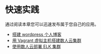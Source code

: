 # 快速实践

通过阅读本章您可以迅速发布属于您自己的应用。

* [搭建 wordpress 个人博客](wordpress.md)
* [用 Vagrant 虚拟主机搭建数人云集群](vagrant.md)
* [使用数人云部署 ELK 集群](elk.md)
